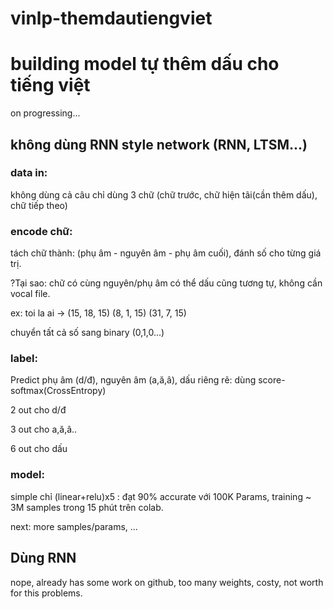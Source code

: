 # vinlp-themdautiengviet

<h1>building model tự thêm dấu cho tiếng việt</h1>

on progressing...

<h2>không dùng RNN style network (RNN, LTSM...)</h2>

<h3>data in:</h3>

không dùng cả câu chỉ dùng 3 chữ (chữ trước, chữ hiện tãi(cần thêm dấu), chữ tiếp theo)

<h3>encode chữ: </h3>

tách chữ thành: (phụ âm - nguyên âm - phụ âm cuối), đánh số cho từng giá trị.

?Tại sao: chữ có cùng nguyên/phụ âm có thể dấu cũng tương tự, không cần vocal file.

ex: toi la ai -> (15, 18, 15) (8, 1, 15) (31, 7, 15)

chuyển tất cả số sang binary (0,1,0...)

<h3>label:</h3>

Predict phụ âm (d/đ), nguyên âm (a,ă,â), dấu riêng rẽ: dùng score-softmax(CrossEntropy)
 
2 out cho d/đ

3 out cho a,ă,â..

6 out cho dấu


<h3>model:</h3>

simple chỉ (linear+relu)x5 : đạt 90% accurate với 100K Params, training ~ 3M samples trong 15 phút trên colab.

next: more samples/params, ...

<h2> Dùng RNN </h2>

nope, already has some work on github, too many weights, costy, not worth for this problems.

